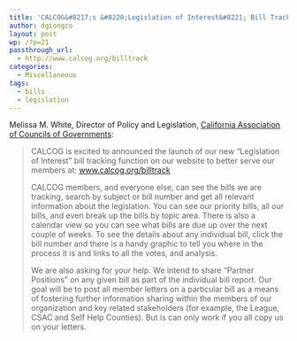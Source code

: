 ```yaml
---
title: 'CALCOG&#8217;s &#8220;Legislation of Interest&#8221; Bill Tracking Site'
author: dgiongco
layout: post
wp: /?p=21
passthrough_url:
  - http://www.calcog.org/billtrack
categories:
  - Miscellaneous
tags:
  - bills
  - legislation
---
```

Melissa M. White, Director of Policy and Legislation, [California Association of Councils of Governments][1]:

> CALCOG is excited to announced the launch of our new &#8220;Legislation of Interest&#8221; bill tracking function on our website to better serve our members at: www.calcog.org/billtrack
> 
> CALCOG members, and everyone else, can see the bills we are tracking, search by subject or bill number and get all relevant information about the legislation. You can see our priority bills, all our bills, and even break up the bills by topic area. There is also a calendar view so you can see what bills are due up over the next couple of weeks. To see the details about any individual bill, click the bill number and there is a handy graphic to tell you where in the process it is and links to all the votes, and analysis. 
> 
> We are also asking for your help. We intend to share &#8220;Partner Positions” on any given bill as part of the individual bill report. Our goal will be to post all member letters on a particular bill as a means of fostering further information sharing within the members of our organization and key related stakeholders (for example, the League, CSAC and Self Help Counties). But is can only work if you all copy us on your letters.

 [1]: http://www.calcog.org